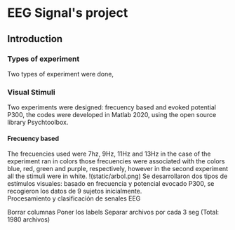 # EEG Signal's project
## Introduction
### Types of experiment
Two types of experiment were done, 
### Visual Stimuli
Two experiments were designed: frecuency based and evoked potential P300, the codes were developed in Matlab 2020, using the open source library Psychtoolbox.
#### Frecuency based
The frecuencies used were 7hz, 9Hz, 11Hz and 13Hz in the case of the experiment ran in colors those frecuencies were associated with the colors blue, red, green and purple, respectively, however in the second experiment all the stimuli were in white.
!(static/arbol.png)
Se desarrollaron dos tipos de estímulos visuales: basado en frecuencia y potencial evocado P300, se recogieron los datos de 9 sujetos inicialmente.  
Procesamiento y clasificación de senales EEG

Borrar columnas
Poner los labels
Separar archivos por cada 3 seg (Total: 1980 archivos)
